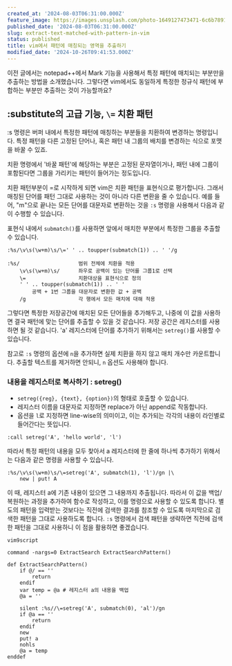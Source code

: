 ```yaml
---
created_at: '2024-08-03T06:31:00.000Z'
feature_image: https://images.unsplash.com/photo-1649127473471-6c6b78919415?crop=entropy&cs=tinysrgb&fit=max&fm=jpg&ixid=M3wxMTc3M3wwfDF8c2VhcmNofDJ8fGV4dHJhY3R8ZW58MHx8fHwxNzI5NjA3MTk1fDA&ixlib=rb-4.0.3&q=80&w=2000
published_date: '2024-08-03T06:31:00.000Z'
slug: extract-text-matched-with-pattern-in-vim
status: published
title: vim에서 패턴에 매칭되는 영역을 추출하기
modified_date: '2024-10-26T09:41:53.000Z'
---
```


이전 글에서는 notepad++에서 Mark 기능을 사용해서 특정 패턴에 매치되는 부분만을 추출하는 방법을 소개했습니다. 그렇다면 vim에서도 동일하게 특정한 정규식 패턴에 부합하는 부분만 추출하는 것이 가능할까요?

## :substitute의 고급 기능, `\=` 치환 패턴

:s 명령은 버퍼 내에서 특정한 패턴에 매칭하는 부분들을 치환하여 변경하는 명령입니다. 특정 패턴을 다른 고정된 단어나, 혹은 패턴 내 그룹의 배치를 변경하는 식으로 포맷을 바꿀 수 있죠. 

치환 명령에서 '바꿀 패턴'에 해당하는 부분은 고정된 문자열이거나, 패턴 내에 그룹이 포함된다면 그룹을 가리키는 패턴이 들어가는 정도입니다. 

치환 패턴부분이 \=로 시작하게 되면 vim은 치환 패턴을 표현식으로 평가합니다. 그래서 매칭된 단어를 패턴 그대로 사용하는 것이 아니라 다른 변환을 줄 수 있습니다. 예를 들어, "m"으로 끝나는 모든 단어를 대문자로 변환하는 것을 `:s` 명령을 사용해서 다음과 같이 수행할 수 있습니다. 

표현식 내에서 `submatch()`를 사용하면 앞에서 매치한 부분에서 특정한 그룹을 추출할 수 있습니다. 

```
:%s/\v\s(\w+m)\s/\=' ' .. toupper(submatch(1)) .. ' '/g

:%s/                   범위 전체에 치환을 적용
    \v\s(\w+m)\s/      좌우로 공백이 있는 단어를 그룹1로 선택
    \=                 치환대상을 표현식으로 정의
    ' ' .. toupper(submatch(1)) .. ' ' 
        공백 + 1번 그룹을 대문자로 변환한 값 + 공백 
    /g                 각 행에서 모든 매치에 대해 적용
```

그렇다면 특정한 저장공간에 매치된 모든 단어들을 추가해두고, 나중에 이 값을 사용하면 결국 패턴에 맞는 단어를 추출할 수 있을 것 같습니다. 저장 공간은 레지스터를 사용하면 될 것 같습니다. 'a' 레지스터에 단어를 추가하기 위해서는 `setreg()`를 사용할 수 있습니다. 


참고로  `:s` 명령의 옵션에 `n`을 추가하면 실제 치환을 하지 않고 매치 개수만 카운트합니다. 추출할 텍스트를 제거하면 안되니, `n` 옵션도 사용해야 합니다. 

### 내용을 레지스터로 복사하기 : setreg()

* `setreg({reg}, {text}, {option})`의 형태로 호출할 수 있습니다. 
* 레지스터 이름을 대문자로 지정하면 replace가 아닌 append로 작동합니다. 
* 옵션을 `l`로 지정하면 line-wise의 의미이고, 이는 추가되는 각각의 내용이 라인별로 들어간다는 뜻입니다. 

```
:call setreg('A', 'hello world', 'l')
```

따라서 특정 패턴의 내용을 모두 찾아서 a 레지스터에 한 줄에 하나씩 추가하기 위해서는 다음과 같은 명령을 사용할 수 있습니다.

```
:%s/\v\s(\w+m)\s/\=setreg('A', submatch(1), 'l')/gn |\
    new | put! A
```

이 때, 레지스터 a에 기존 내용이 있으면 그 내용까지 추출됩니다. 따라서 이 값을 백업/복원하는 과정을 추가하여 함수로 작성하고, 이를 명령으로 사용할 수 있도록 합니다. 별도의 패턴을 입력받는 것보다는 직전에 검색한 결과를 참조할 수 있도록 마지막으로 검색한 패턴을 그대로 사용하도록 합니다. `:s` 명령에서 검색 패턴을 생략하면 직전에 검색한 패턴을 그대로 사용하니 이 점을 활용하면 좋겠습니다.

```
vim9script

command -nargs=0 ExtractSearch ExtractSearchPattern()

def ExtractSearchPattern()
	if @/ == ''
		return
	endif
	var temp = @a # 레지스터 a의 내용을 백업
	@a = ''

	silent :%s//\=setreg('A', submatch(0), 'al')/gn
	if @a == ''
		return
	endif
	new
	put! a
	nohls
	@a = temp
enddef
```